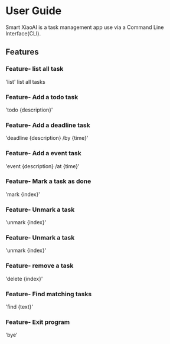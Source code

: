 # User Guide
Smart XiaoAI is a task management app use via a Command Line Interface(CLI).
## Features 

### Feature- list all task

'list'
list all tasks

### Feature- Add a todo task
'todo {description}'

### Feature- Add a deadline task
'deadline {description} /by {time}'

### Feature- Add a event task
'event {description} /at {time}'

### Feature- Mark a task as done
'mark {index}'

### Feature- Unmark a task
'unmark {index}'

### Feature- Unmark a task
'unmark {index}'

### Feature- remove a task
'delete {index}'

### Feature- Find matching tasks
'find {text}'

### Feature- Exit program
'bye'
